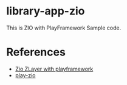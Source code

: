# library-app-zio
This is ZIO with PlayFramework Sample code.

# References
- [Zio ZLayer with playframework](https://medium.com/@aadelegue/zio-zlayer-with-playframework-8e393574bea7)
- [play-zio](https://github.com/larousso/play-zio)